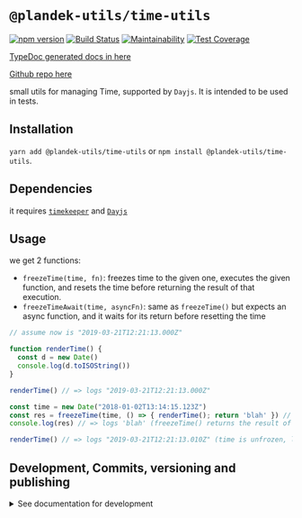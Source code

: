 # `@plandek-utils/time-utils`

[![npm version](https://badge.fury.io/js/%40plandek-utils%2Ftime-utils.svg)](https://badge.fury.io/js/%40plandek-utils%2Ftime-utils)
[![Build Status](https://travis-ci.org/plandek-utils/ts-time-utils.svg?branch=master)](https://travis-ci.org/plandek-utils/ts-time-utils)
[![Maintainability](https://api.codeclimate.com/v1/badges/6e14835096c932a7887c/maintainability)](https://codeclimate.com/github/plandek-utils/ts-time-utils/maintainability)
[![Test Coverage](https://api.codeclimate.com/v1/badges/6e14835096c932a7887c/test_coverage)](https://codeclimate.com/github/plandek-utils/ts-time-utils/test_coverage)

[TypeDoc generated docs in here](https://plandek-utils.github.io/ts-time-utils)

[Github repo here](https://github.com/plandek-utils/ts-time-utils)

small utils for managing Time, supported by `Dayjs`. It is intended to be used in tests.

## Installation

`yarn add @plandek-utils/time-utils` or `npm install @plandek-utils/time-utils`.

## Dependencies

it requires [`timekeeper`](https://www.npmjs.com/package/timekeeper) and [`Dayjs`](https://www.npmjs.com/package/dayjs)

## Usage

we get 2 functions:

- `freezeTime(time, fn)`: freezes time to the given one, executes the given function, and resets the time before returning the result of that execution.
- `freezeTimeAwait(time, asyncFn)`: same as `freezeTime()` but expects an async function, and it waits for its return before resetting the time

```typescript
// assume now is "2019-03-21T12:21:13.000Z"

function renderTime() {
  const d = new Date()
  console.log(d.toISOString())
}

renderTime() // => logs "2019-03-21T12:21:13.000Z"

const time = new Date("2018-01-02T13:14:15.123Z")
const res = freezeTime(time, () => { renderTime(); return 'blah' }) // => logs "2018-01-02T13:14:15.123Z"
console.log(res) // => logs 'blah' (freezeTime() returns the result of the passed function)

renderTime() // => logs "2019-03-21T12:21:13.010Z" (time is unfrozen, let's say that a 10ms have passed)
```

## Development, Commits, versioning and publishing

<details><summary>See documentation for development</summary>
<p>

See [The Typescript-Starter docs](https://github.com/bitjson/typescript-starter#bump-version-update-changelog-commit--tag-release).

### Commits and CHANGELOG

For commits, you should use [`commitizen`](https://github.com/commitizen/cz-cli)

```sh
yarn global add commitizen

#commit your changes:
git cz
```

As typescript-starter docs state:

This project is tooled for [conventional changelog](https://github.com/conventional-changelog/conventional-changelog) to make managing releases easier. See the [standard-version](https://github.com/conventional-changelog/standard-version) documentation for more information on the workflow, or [`CHANGELOG.md`](CHANGELOG.md) for an example.

```sh
# bump package.json version, update CHANGELOG.md, git tag the release
yarn run version
```

You may find a tool like [**`wip`**](https://github.com/bitjson/wip) helpful for managing work in progress before you're ready to create a meaningful commit.

### Creating the first version

Once you are ready to create the first version, run the following (note that `reset` is destructive and will remove all files not in the git repo from the directory).

```sh
# Reset the repo to the latest commit and build everything
yarn run reset && yarn run test && yarn run doc:html

# Then version it with standard-version options. e.g.:
# don't bump package.json version
yarn run version -- --first-release

# Other popular options include:

# PGP sign it:
# $ yarn run version -- --sign

# alpha release:
# $ yarn run version -- --prerelease alpha
```

And after that, remember to [publish the docs](#publish-the-docs).

And finally push the new tags to github and publish the package to npm.

```sh
# Push to git
git push --follow-tags origin master

# Publish to NPM (allowing public access, required if the package name is namespaced like `@somewhere/some-lib`)
yarn publish --access public
```

### Publish the Docs

```sh
yarn run doc:html && yarn run doc:publish
```

This will generate the docs and publish them in github pages.

### Generate a version

There is a single yarn command for preparing a new release. See [One-step publish preparation script in TypeScript-Starter](https://github.com/bitjson/typescript-starter#one-step-publish-preparation-script)

```sh
# Prepare a standard release
yarn prepare-release

# Push to git
git push --follow-tags origin master

# Publish to NPM (allowing public access, required if the package name is namespaced like `@somewhere/some-lib`)
yarn publish --access public
```

</p>
</details>
